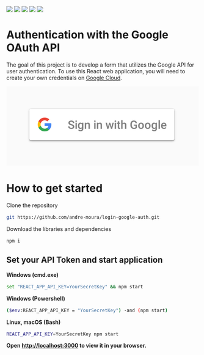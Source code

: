 <img src="https://img.shields.io/badge/Node-v18.8.0-green"/> <img src="https://img.shields.io/badge/Javascript-ES6-yellow"/> <img src="https://img.shields.io/badge/React-v18.2.0-blue"/> <img src="https://img.shields.io/badge/HTML-5-orange"/> <img src="https://img.shields.io/badge/CSS-3-purple"/> 

# Authentication with the Google OAuth API 
The goal of this project is to develop a form that utilizes the Google API for user authentication. To use this React web application, you will need to create your own credentials on [Google Cloud](https://developers.google.com/workspace/guides/create-credentials).

<img src="https://github.com/andre-moura/login-google-auth/blob/master/src/assets/img/login-google-auth.png?raw=true" />

# How to get started

Clone the repository
```bash
git https://github.com/andre-moura/login-google-auth.git
```

Download the libraries and dependencies
```bash
npm i
```

## Set your API Token and start application

**Windows (cmd.exe)**
```bash
set "REACT_APP_API_KEY=YourSecretKey" && npm start
```

**Windows (Powershell)**
```bash
($env:REACT_APP_API_KEY = "YourSecretKey") -and (npm start)
```

**Linux, macOS (Bash)**
```bash
REACT_APP_API_KEY=YourSecretKey npm start
```
**Open [http://localhost:3000](http://localhost:3000) to view it in your browser.**

